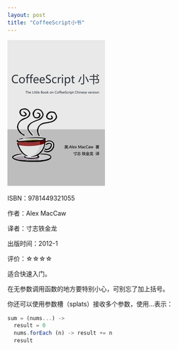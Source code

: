 ```yaml
---
layout: post
title: "CoffeeScript小书"
---
```

<img class="cover" src="/images/2014/7/9781449321055.jpg" />

ISBN：9781449321055

作者：Alex MacCaw

译者：寸志铁金龙

出版时间：2012-1

评价：☆☆☆☆

适合快速入门。

在无参数调用函数的地方要特别小心，可别忘了加上括号。

你还可以使用参数槽（splats）接收多个参数，使用...表示：
```javascript
sum = (nums...) ->
  result = 0
  nums.forEach (n) -> result += n
  result 
```